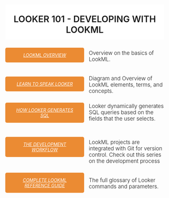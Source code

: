 <div style="width: 100%; text-align: center; overflow: hidden;">
<h1 style="background-color: #fff; padding: 30px 0 15px;font-weight:500; text-transform: uppercase; margin-bottom: 0; font-weight: 600;">LOOKER 101 - DEVELOPING WITH LOOKML</h1>
<div style=" float: left; margin-bottom: 15px; width: 100%;">
</div>
<div style=" float: left; margin-bottom: 15px; width: 100%;">
  <h5 style="float: left; padding: 15px 25px; background-color: #eb8b33; border-radius: 5px; width: 200px; margin: 10px 15px 20px 0; text-align: center;"><a target="_blank" style="color: #fff; text-transform: uppercase; font-weight: 400;" href="http://www.looker.com/docs/data-modeling/learning-lookml/what-is-lookml">LOOKML OVERVIEW</a>
  </h5>
  <div style="text-align: left; font-size: 17px;">
    <p style="font-weight: 300; margin-top: 17px;">Overview on the basics of LookML.</p>
  </div>
</div>
<div style="float: left; margin-bottom: 15px;">
  <h5 style="float: left; padding: 15px 25px; background-color: #eb8b33; border-radius: 5px; width: 200px; margin: 10px 15px 20px 0; text-align: center;"><a target="_blank" style="color: #fff; text-transform: uppercase; font-weight: 400;" href="http://www.looker.com/docs/data-modeling/learning-lookml/lookml-terms-and-concepts">LEARN TO SPEAK LOOKER</a></h5>
<div style="text-align: left; font-size: 17px;">
      <p style="font-weight: 300; margin-top: 6px;">Diagram and Overview of LookML elements, terms, and concepts. </p>
  </div>
<div style=" float: left; margin-bottom: 15px;">
  <h5 style="float: left; padding: 15px 25px; background-color: #eb8b33; border-radius: 5px; width: 200px; margin: 10px 15px 20px 0; text-align: center;"><a target="_blank" style="color: #fff; text-transform: uppercase; font-weight: 400;" href="http://www.looker.com/docs/data-modeling/learning-lookml/how-looker-generates-sql">HOW LOOKER GENERATES SQL</a></h5>
  <div style="text-align: left; font-size: 17px;">
    <p style="font-weight: 300;  margin-top: 11px;">Looker dynamically generates SQL queries based on the fields that the user selects.</p>
  </div>
</div>
<div style=" float: left; margin-bottom: 15px;">
  <h5 style="float: left; padding: 15px 25px; background-color: #eb8b33; border-radius: 5px; width: 200px; margin: 10px 15px 20px 0; text-align: center;"><a target="_blank" style="color: #fff; text-transform: uppercase; font-weight: 400;" href="http://www.looker.com/docs/data-modeling/getting-started/developer-concepts">THE DEVELOPMENT WORKFLOW</a></h5>
  <div style="text-align: left; font-size: 17px; margin-top: 11px;">
    <p style="font-weight: 300">LookML projects are integrated with Git for version control. Check out this series on the development process </p>
</div>
<div style=" float: left; margin-bottom: 15px; width: 100%">
  <h5 style="float: left; padding: 15px 25px; background-color: #eb8b33; border-radius: 5px; width: 200px; margin: 10px 15px 20px 0; text-align: center;"><a target="_blank" style="color: #fff; text-transform: uppercase; font-weight: 400;" href="http://www.looker.com/docs/reference">COMPLETE LOOKML REFERENCE GUIDE</a></h5>
  <div style="text-align: left; font-size: 17px;">
    <p style="font-weight: 300; margin-top: 24px;">The full glossary of Looker commands and parameters.</p>
  </div>
</div>
</div>

